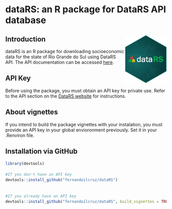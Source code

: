 # dataRS: an R package for DataRS API database

## Introduction <img src="man/figures/logo.png" align="right" height="150" alt="" />

dataRS is an R package for downloading socioeconomic data for the state of Rio Grande do Sul using DataRS API.
The API documentation can be accessed [here](https://data.rs.gov.br/api/).

## API Key
Before using the package, you must obtain an API key for private use. Refer to the API section on the [DataRS website](https://data.rs.gov.br/index.php) for instructions.

## About vignettes

If you intend to build the package vignettes with your instalation, you must provide an API key in your global envioronment previously.
Set it in your .Renviron file.
 
## Installation via GitHub

```r
library(devtools)

#If you don't have an API key
devtools::install_github("fernandoilcruz/dataRS")


#If you already have an API key
devtools::install_github("fernandoilcruz/dataRS", build_vignettes = TRUE)

```